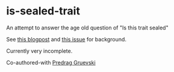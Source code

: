 # is-sealed-trait

An attempt to answer the age old question of "Is this trait sealed"

See [this blogpost](https://predr.ag/blog/definitive-guide-to-sealed-traits-in-rust/) and [this issue](https://github.com/rust-lang/rust/issues/119280) for background.

Currently very incomplete.

Co-authored-with [Predrag Gruevski](https://predr.ag/)
